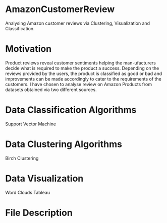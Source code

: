 # AmazonCustomerReview
Analysing Amazon customer reviews via Clustering, Visualization and Classification.


# Motivation 

Product reviews reveal customer sentiments helping the man-ufacturers decide what is required to make the product a success. Depending on the reviews provided by the users, the product is classified as good or bad and improvements can be made accordingly to cater to the requirements of the customers. I have chosen to analyse review on Amazon Products from datasets obtained via two different sources.

# Data Classification Algorithms 

Support Vector Machine

# Data Clustering Algorithms

Birch Clustering

# Data Visualization

Word Clouds
Tableau

# File Description



